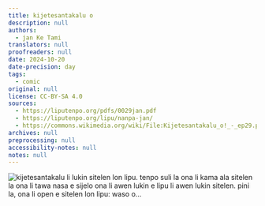 ```yaml
---
title: kijetesantakalu o
description: null
authors:
  - jan Ke Tami
translators: null
proofreaders: null
date: 2024-10-20
date-precision: day
tags:
  - comic
original: null
license: CC-BY-SA 4.0
sources:
  - https://liputenpo.org/pdfs/0029jan.pdf
  - https://liputenpo.org/lipu/nanpa-jan/
  - https://commons.wikimedia.org/wiki/File:Kijetesantakalu_o!_-_ep29.png
archives: null
preprocessing: null
accessibility-notes: null
notes: null
---
```


<!-- TODO: add alt text -->
![kijetesantakalu li lukin sitelen lon lipu. tenpo suli la ona li kama ala sitelen la ona li tawa nasa e sijelo ona li awen lukin e lipu li awen lukin sitelen. pini la, ona li open e sitelen lon lipu: waso o...](https://upload.wikimedia.org/wikipedia/commons/c/cb/Kijetesantakalu_o%21_-_ep29.png)